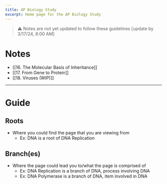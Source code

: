 ```yaml
---
title: AP Biology Study
excerpt: Home page for the AP Biology Study
---
```

> ⚠️ Notes are not yet updated to follow these guidelines [update by 3/17/24, 8:00 AM]
# Notes
- [[16. The Molecular Basis of Inheritance]]
- [[17. From Gene to Protein]]
- [[18. Viruses (WIP)]]
***
# Guide
## Roots
- Where you could find the page that you are viewing from
	- Ex: DNA is a root of DNA Replication
## Branch(es)
- Where the page could lead you to/what the page is comprised of
	- Ex: DNA Replication is a branch of DNA, process involving DNA
	- Ex: DNA Polymerase is a branch of DNA, item involved in DNA

